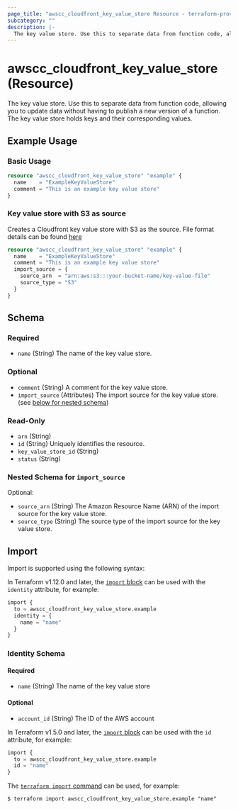 ```yaml
---
page_title: "awscc_cloudfront_key_value_store Resource - terraform-provider-awscc"
subcategory: ""
description: |-
  The key value store. Use this to separate data from function code, allowing you to update data without having to publish a new version of a function. The key value store holds keys and their corresponding values.
---
```


# awscc_cloudfront_key_value_store (Resource)

The key value store. Use this to separate data from function code, allowing you to update data without having to publish a new version of a function. The key value store holds keys and their corresponding values.

## Example Usage

### Basic Usage

```terraform
resource "awscc_cloudfront_key_value_store" "example" {
  name    = "ExampleKeyValueStore"
  comment = "This is an example key value store"
}
```

### Key value store with S3 as source

Creates a Cloudfront key value store with S3 as the source. File format details can be found [here](https://docs.aws.amazon.com/AmazonCloudFront/latest/DeveloperGuide/kvs-with-functions-create-s3-kvp.html)

```terraform
resource "awscc_cloudfront_key_value_store" "example" {
  name    = "ExampleKeyValueStore"
  comment = "This is an example key value store"
  import_source = {
    source_arn  = "arn:aws:s3:::your-bucket-name/key-value-file"
    source_type = "S3"
  }
}
```

<!-- schema generated by tfplugindocs -->
## Schema

### Required

- `name` (String) The name of the key value store.

### Optional

- `comment` (String) A comment for the key value store.
- `import_source` (Attributes) The import source for the key value store. (see [below for nested schema](#nestedatt--import_source))

### Read-Only

- `arn` (String)
- `id` (String) Uniquely identifies the resource.
- `key_value_store_id` (String)
- `status` (String)

<a id="nestedatt--import_source"></a>
### Nested Schema for `import_source`

Optional:

- `source_arn` (String) The Amazon Resource Name (ARN) of the import source for the key value store.
- `source_type` (String) The source type of the import source for the key value store.

## Import

Import is supported using the following syntax:

In Terraform v1.12.0 and later, the [`import` block](https://developer.hashicorp.com/terraform/language/import) can be used with the `identity` attribute, for example:

```terraform
import {
  to = awscc_cloudfront_key_value_store.example
  identity = {
    name = "name"
  }
}
```

<!-- schema generated by tfplugindocs -->
### Identity Schema

#### Required

- `name` (String) The name of the key value store

#### Optional

- `account_id` (String) The ID of the AWS account

In Terraform v1.5.0 and later, the [`import` block](https://developer.hashicorp.com/terraform/language/import) can be used with the `id` attribute, for example:

```terraform
import {
  to = awscc_cloudfront_key_value_store.example
  id = "name"
}
```

The [`terraform import` command](https://developer.hashicorp.com/terraform/cli/commands/import) can be used, for example:

```shell
$ terraform import awscc_cloudfront_key_value_store.example "name"
```